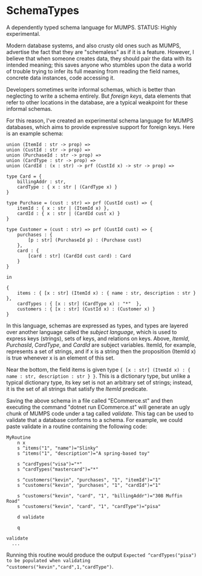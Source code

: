 # SchemaTypes

A dependently typed schema language for MUMPS.
STATUS: Highly experimental.

Modern database systems, and also crusty old ones such as MUMPS, advertise the fact that they are "schemaless" as if it is a feature. However, I believe that when someone creates 
data, they should pair the data with its intended meaning; this saves anyone who stumbles upon the data a world of trouble trying to infer its full meaning 
from reading the field names, concrete data instances, code accessing it.

Developers sometimes write informal schemas, which is better than neglecting to write a schema entirely. But *foreign keys*, data elements that refer to other locations in the database,
are a typical weakpoint for these informal schemas.

For this reason, I've created an experimental schema language for MUMPS databases, which aims to provide expressive support for foreign keys. Here is an example schema:

```
union (ItemId : str -> prop) =>
union (CustId : str -> prop) =>
union (PurchaseId : str -> prop) =>
union (CardType : str -> prop) =>
union (CardId : (x : str) -> prf (CustId x) -> str -> prop) =>

type Card = {
    billingAddr : str,
    cardType : { x : str | (CardType x) }
}

type Purchase = (cust : str) => prf (CustId cust) => {
    itemId : { x : str | (ItemId x) },
    cardId : { x : str | (CardId cust x) }
}

type Customer = (cust : str) => prf (CustId cust) => {
    purchases : {
        [p : str] (PurchaseId p) : (Purchase cust)
    },
    card : {
        [card : str] (CardId cust card) : Card
    }
}

in

{
    items : { [x : str] (ItemId x) : { name : str, description : str } },
    cardTypes : { [x : str] (CardType x) : "*"  },
    customers : { [x : str] (CustId x) : (Customer x) }
}
```

In this language, schemas are expressed as types, and types are layered over another language called the *subject language*, which is used to express keys (strings), sets of keys, and 
relations on keys. Above, *ItemId*, *PurchasId*, *CardType*, and *CardId* are subject variables. ItemId, for example, represents a set of strings, and if x is a string then the proposition 
(ItemId x) is true whenever x is an element of this set. 

Near the bottom, the field items is given type ```{ [x : str] (ItemId x) : { name : str, description : str } }```. This is a dictionary type, but unlike a typical dictionary 
type, its key set is not an arbitrary set of strings; instead, it is the set of all strings that satisfy the *ItemId* predicate.

Saving the above schema in a file called "ECommerce.st" and then executing the command "dotnet run ECommerce.st" will generate an ugly chunk of MUMPS code under a tag called 
*validate*. This tag can be used to validate that a database conforms to a schema. For example, we could paste validate in a routine containing the following code:

```
MyRoutine
	n x
	s ^items("1", "name")="Slinky"
	s ^items("1", "description")="A spring-based toy"
	
	s ^cardTypes("visa")="*"
	s ^cardTypes("mastercard")="*"
	
	s ^customers("kevin", "purchases", "1", "itemId")="1"
	s ^customers("kevin", "purchases", "1", "cardId")="1"
	
	s ^customers("kevin", "card", "1", "billingAddr")="308 Muffin Road"
	s ^customers("kevin", "card", "1", "cardType")="pisa"
	
	d validate
	
    q

validate
  ...
```

Running this routine would produce the output ```Expected ^cardTypes("pisa") to be populated when validating ^customers("kevin","card",1,"cardType")```.

